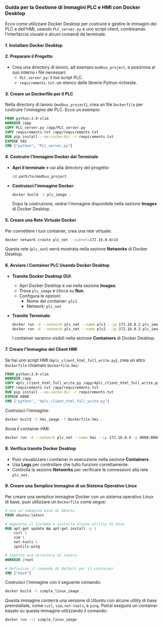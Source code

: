 ### Guida per la Gestione di Immagini PLC e HMI con Docker Desktop
Ecco come utilizzare Docker Desktop per costruire e gestire le immagini dei PLC e dell'HMI, usando `PLC_server.py` e uno script client, combinando l'interfaccia visuale e alcuni comandi da terminale.

#### 1. Installare Docker Desktop

#### 2. Preparare il Progetto
- Crea una directory di lavoro, ad esempio `modbus_project`, e posiziona al suo interno i file necessari:
  - `PLC_server.py`: il tuo script PLC.
  - `requirements.txt`: un elenco delle librerie Python richieste.

#### 3. Creare un Dockerfile per il PLC
Nella directory di lavoro (`modbus_project`), crea un file `Dockerfile` per costruire l'immagine del PLC. Ecco un esempio:

```Dockerfile
FROM python:3.9-slim
WORKDIR /app
COPY PLC_server.py /app/PLC_server.py
COPY requirements.txt /app/requirements.txt
RUN pip install --no-cache-dir -r requirements.txt
EXPOSE 502
CMD ["python", "PLC_server.py"]
```

#### 4. Costruire l'Immagine Docker dal Terminale
- **Apri il terminale** e vai alla directory del progetto:
  ```sh
  cd path/to/modbus_project
  ```
- **Costruisci l'immagine Docker**:
  ```sh
  docker build -t plc_image .
  ```
  Dopo la costruzione, vedrai l'immagine disponibile nella sezione **Images** di Docker Desktop.

#### 5. Creare una Rete Virtuale Docker
Per connettere i tuoi container, crea una rete virtuale:
```sh
docker network create plc_net --subnet=172.16.0.0/24
```
Questa rete (`plc_net`) verrà mostrata nella sezione **Networks** di Docker Desktop.

#### 6. Avviare i Container PLC Usando Docker Desktop
- **Tramite Docker Desktop GUI**:
  - Apri Docker Desktop e vai nella sezione **Images**.
  - Trova `plc_image` e clicca su **Run**.
  - Configura le opzioni:
    - Nome del container: `plc1`
    - Network: `plc_net`

- **Tramite Terminale**:
  ```sh
  docker run -d --network plc_net --name plc1 --ip 172.16.0.2 plc_image
  docker run -d --network plc_net --name plc2 --ip 172.16.0.3 plc_image
  ```
  I container saranno visibili nella sezione **Containers** di Docker Desktop.

#### 7. Creare l'Immagine del Client HMI
Se hai uno script HMI (`4plc_client_html_full_write.py`), crea un altro `Dockerfile` chiamato `Dockerfile.hmi`:

```Dockerfile
FROM python:3.9-slim
WORKDIR /app
COPY 4plc_client_html_full_write.py /app/4plc_client_html_full_write.py
COPY requirements.txt /app/requirements.txt
RUN pip install --no-cache-dir -r requirements.txt
EXPOSE 8000
CMD ["python", "4plc_client_html_full_write.py"]
```

Costruisci l'immagine:
```sh
docker build -t hmi_image -f Dockerfile.hmi .
```
Avvia il container HMI:
```sh
docker run -d --network plc_net --name hmi --ip 172.16.0.4 -p 8000:8000 hmi_image
```

#### 8. Verifica tramite Docker Desktop
- Puoi visualizzare i container in esecuzione nella sezione **Containers**.
- Usa **Logs** per controllare che tutto funzioni correttamente.
- Controlla la sezione **Networks** per verificare le connessioni alla rete `plc_net`.

#### 9. Creare una Semplice Immagine di un Sistema Operativo Linux
Per creare una semplice immagine Docker con un sistema operativo Linux di base, puoi utilizzare un `Dockerfile` come segue:

```Dockerfile
# Usa un'immagine base di Ubuntu
FROM ubuntu:latest

# Aggiorna il sistema e installa alcune utility di base
RUN apt-get update && apt-get install -y \
    curl \
    vim \
    net-tools \
    iputils-ping

# Imposta una directory di lavoro
WORKDIR /root

# Definisce il comando di default per il container
CMD ["bash"]
```

Costruisci l'immagine con il seguente comando:
```sh
docker build -t simple_linux_image .
```

Questa immagine conterrà una versione di Ubuntu con alcune utility di base preinstallate, come `curl`, `vim`, `net-tools`, e `ping`. Potrai eseguire un container basato su questa immagine utilizzando il comando:
```sh
docker run -it simple_linux_image
```
